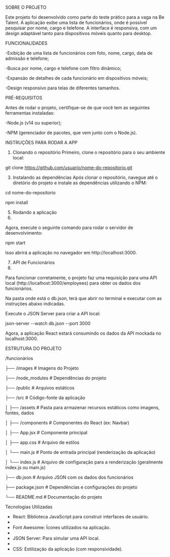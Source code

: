 SOBRE O PROJETO

Este projeto foi desenvolvido como parte do teste prático para a vaga na Be Talent. A aplicação exibe uma lista de funcionários, onde é possível pesquisar por nome, cargo e telefone. A interface é responsiva, com um design adaptável tanto para dispositivos móveis quanto para desktop.

FUNCIONALIDADES

-Exibição de uma lista de funcionários com foto, nome, cargo, data de admissão e telefone;

-Busca por nome, cargo e telefone com filtro dinâmico;

-Expansão de detalhes de cada funcionário em dispositivos móveis;

-Design responsivo para telas de diferentes tamanhos.

PRÉ-REQUISITOS

Antes de rodar o projeto, certifique-se de que você tem as seguintes ferramentas instaladas:

-Node.js (v14 ou superior);

-NPM (gerenciador de pacotes, que vem junto com o Node.js).

INSTRUÇÔES PARA RODAR A APP

1. Clonando o repositório
Primeiro, clone o repositório para o seu ambiente local:

git clone https://github.com/usuario/nome-do-repositorio.git

3. Instalando as dependências
Após clonar o repositório, navegue até o diretório do projeto e instale as dependências utilizando o NPM:

cd nome-do-repositorio

npm install

5. Rodando a aplicação
6. 
Agora, execute o seguinte comando para rodar o servidor de desenvolvimento:

npm start

Isso abrirá a aplicação no navegador em http://localhost:3000.


7. API de Funcionários
8. 
Para funcionar corretamente, o projeto faz uma requisição para uma API local (http://localhost:3000/employees) para obter os dados dos funcionários.

Na pasta onde está o db.json, terá que abrir no terminal e executar com as instruções abaixo indicadas.

Execute o JSON Server para criar a API local:

json-server --watch db.json --port 3000

Agora, a aplicação React estará consumindo os dados da API mockada no localhost:3000.

ESTRUTURA DO PROJETO

/funcionários

├── /images              # Imagens do Projeto

├── /node_modules        # Dependências do projeto

├── /public              # Arquivos estáticos

├── /src                 # Código-fonte da aplicação

│   ├── /assets          # Pasta para armazenar recursos estáticos como imagens, fontes, dados

│   ├── /components      # Componentes do React (ex: Navbar)

│   ├── App.jsx          # Componente principal

│   ├── app.css          # Arquivo de estilos

│   └── main.js          # Ponto de entrada principal (renderização da aplicação)

│   └── index.js         # Arquivo de configuração para a renderização (geralmente index.js ou main.js)

├── db.json              # Arquivo JSON com os dados dos funcionários

├── package.json         # Dependências e configurações do projeto

└── README.md            # Documentação do projeto


Tecnologias Utilizadas

- React: Biblioteca JavaScript para construir interfaces de usuário.
- 
- Font Awesome: Ícones utilizados na aplicação.
- 
- JSON Server: Para simular uma API local.
- 
- CSS: Estilização da aplicação (com responsividade).

